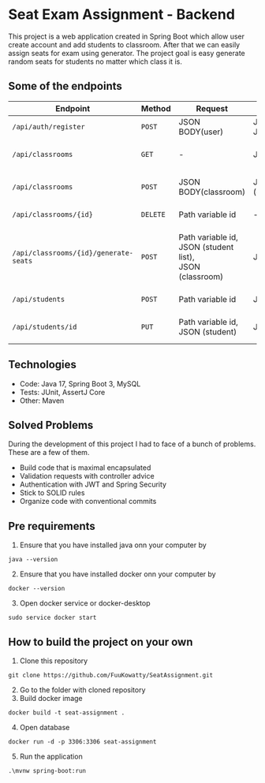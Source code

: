 # Seat Exam Assignment - Backend
This project is a web application created in Spring Boot which allow user create account
and add students to classroom. After that we can easily assign seats for exam using
generator. The project goal is easy generate random seats for students no matter which class
it is. 

## Some of the endpoints

| Endpoint                              | Method   | Request                                                            | Response         | Function                                  |
|---------------------------------------|----------|--------------------------------------------------------------------|------------------|-------------------------------------------|
| `/api/auth/register`                  | `POST`   | JSON BODY(user)                                                    | JSON (token JWT) | create new user                           |
| `/api/classrooms`                     | `GET`    | -                                                                  | JSON (list)      | Returns list of classroom                 |
| `/api/classrooms`                     | `POST`   | JSON BODY(classroom)                                               | JSON (classroom) | Creates new classroom                     |
| `/api/classrooms/{id}`                | `DELETE` | Path variable id                                                   | -                | Delete classroom                          |
| `/api/classrooms/{id}/generate-seats` | `POST`   | Path variable id,  <br/>JSON (student list), <br/>JSON (classroom) | JSON (list)      | Returns list of seats (row, column, user) |
| `/api/students`                       | `POST`   | Path variable id                                                   | JSON(student)    | Create student                            |
| `/api/students/id`                    | `PUT`    | Path variable id, <br/> JSON (student)                             | JSON(student)    | Update student data                       |


## Technologies

* Code: Java 17, Spring Boot 3, MySQL
* Tests: JUnit, AssertJ Core
* Other: Maven

## Solved Problems
During the development of this project I had to face of a bunch of problems. These are a few of them.

* Build code that is maximal encapsulated
* Validation requests with controller advice
* Authentication with JWT and Spring Security
* Stick to SOLID rules
* Organize code with conventional commits

## Pre requirements
1. Ensure that you have installed java onn your computer by
```shell
java --version
```
2. Ensure that you have installed docker onn your computer by
```shell
docker --version
```
3. Open docker service or docker-desktop
```shell
sudo service docker start 
```

## How to build the project on your own
1. Clone this repository
```shell
git clone https://github.com/FuuKowatty/SeatAssignment.git
```
2. Go to the folder with cloned repository
3. Build docker image
```shell
docker build -t seat-assignment .
```
4. Open database
```shell
docker run -d -p 3306:3306 seat-assignment 
```
5. Run the application
```shell
.\mvnw spring-boot:run
```
